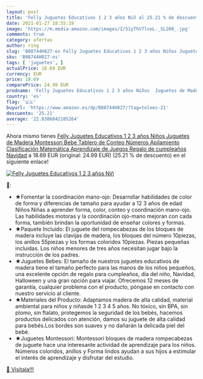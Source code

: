 ```yaml
---
layout: post
title: 'Felly Juguetes Educativos 1 2 3 años Niñ al 25.21 % de descuento'
date: 2021-01-27 18:55:19
image: 'https://m.media-amazon.com/images/I/51yThV7lvoL._SL200_.jpg'
comments: true
category: ofertas
author: ring
slug: 'B08744H827-es Felly Juguetes Educativos 1 2 3 años Niños Juguetes de...'
sku: 'B08744H827-es'
tags: [ 'juguetes', ]
actualPrice: 18.69 EUR
currency: EUR
price: 18.69
comparePrice: 24.99 EUR
prodname: 'Felly Juguetes Educativos 1 2 3 años Niños  Juguetes de Madera Montessori Bebe Tablero de Conteo Números Apilamiento Clasificación Matemática Aprendizaje de Juegos  Regalo de cumpleaños Navidad'
country: 'es'
flag: '🇪🇸'
buyurl: 'https://www.amazon.es/dp/B08744H827/?tag=tolees-21'
descuento: '25.21'
average: '22.0386842105264'
---
```


Ahora mismo tienes [Felly Juguetes Educativos 1 2 3 años Niños  Juguetes de Madera Montessori Bebe Tablero de Conteo Números Apilamiento Clasificación Matemática Aprendizaje de Juegos  Regalo de cumpleaños Navidad](https://www.amazon.es/dp/B08744H827/?tag=tolees-21) a 18.69 EUR (original: 24.99 EUR) (25.21 %  de descuento) en el siguiente enlace!

[![Felly Juguetes Educativos 1 2 3 años Niñ](https://m.media-amazon.com/images/I/51yThV7lvoL._SL200_.jpg)](https://www.amazon.es/dp/B08744H827/?tag=tolees-21)

🔎:

- ★Fomentar la coordinación mano-ojo: Desarrollar habilidades de color de forma y diferencias de tamaño para ayudar a 12 3 años de edad Niños Niñas a aprender forma, color, conteo y coordinación mano-ojo. Las habilidades motoras y la coordinación ojo-mano mejoran con cada forma, también brindan la oportunidad de enseñar colores y formas.
- ★Paquete Incluido: El juguete del rompecabezas de los bloques de madera incluye las clavijas de madera, los bloques del número 10piezas, los anillos 55piezas y los formas coloridos 10piezas. Piezas pequeñas incluidas. Los niños menores de tres años necesitan jugar bajo la instrucción de los padres.
- ★Juguetes Bebes: El tamaño de nuestros juguetes educativos de madera tiene el tamaño perfecto para las manos de los niños pequeños, una excelente opción de regalo para cumpleaños, día del niño, Navidad, Halloween y una gran opción para viajar. Ofrecemos 12 meses de garantía, cualquier problema con el producto, póngase en contacto con nuestro servicio al cliente.
- ★Materiales del Producto: Adaptamos madera de alta calidad, material ambiental para niños y niñasde 1 2 3 4 5 años. No tóxico, sin BPA, sin plomo, sin ftalato, protegemos la seguridad de los bebés, hacemos productos delicados con atención, damos su juguete de alta calidad para bebés.Los bordes son suaves y no dañarán la delicada piel del bebé.
- ★Juguetes Montessori: Montessori bloques de madera rompecabezas de juguete hace una interesante actividad de aprendizaje para los niños. Números coloridos, anillos y Forma lindos ayudan a sus hijos a estimular el interés de aprendizaje y disfrutar del estudio.

[🛒 Visítala!!!](https://www.amazon.es/dp/B08744H827/?tag=tolees-21)
